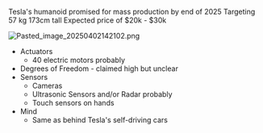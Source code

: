 Tesla's humanoid promised for mass production by end of 2025
Targeting 57 kg
173cm tall
Expected price of $20k - $30k

![Pasted\_image\_20250402142102.png](pasted_image_20250402142102.png)

* Actuators
  * 40 electric motors probably
* Degrees of Freedom - claimed high but unclear
* Sensors
  * Cameras
  * Ultrasonic Sensors and/or Radar probably
  * Touch sensors on hands
* Mind
  * Same as behind Tesla's self-driving cars
